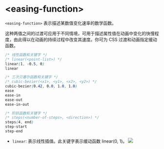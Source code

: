 # \<easing-function\>

`<easing-function>` 表示描述某数值变化速率的数学函数。

这种两值之间的过渡可应用于不同情境，可用于描述属性值在动画中变化的快慢程度，由此得以在动画的持续过程中改变其速度。你可为 CSS 过渡和动画指定缓动函数。

```css
/* 线性函数和关键字 */
/* linear(<point-list>) */
linear(1, -0.5, 0)
linear

/* 三次贝塞尔函数和关键字 */
/* cubic-bezier(<x1>, <y1>, <x2>, <y2>) */
cubic-bezier(0.42, 0.0, 1.0, 1.0)
ease
ease-in
ease-out
ease-in-out

/* 阶跃函数和关键字 */
/* steps(<number-of-steps>, <direction>) */
steps(4, end)
step-start
step-end
```

- `linear`: 表示线性插值。此关键字表示缓动函数 linear(0, 1)。
  ![](/images/frontend/css/easing-function/linear.svg)